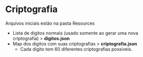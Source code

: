 # Criptografia
 
Arquivos iniciais estão na pasta Resources
* Lista de digitos normais (usado somente ao gerar uma nova criptografia) > **digitos.json**
* Map dos digitos com suas criptografias > **criptografia.json**
   * Cada digito tem 60 diferentes criptografias possíveis.
